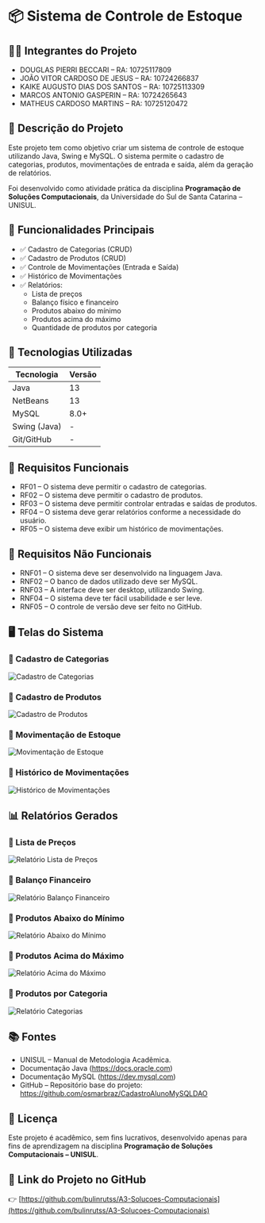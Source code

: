 # 📦 Sistema de Controle de Estoque

## 👨‍💻 Integrantes do Projeto
- DOUGLAS PIERRI BECCARI – RA: 10725117809
- JOÃO VITOR CARDOSO DE JESUS – RA: 10724266837
- KAIKE AUGUSTO DIAS DOS SANTOS – RA: 10725113309
- MARCOS ANTONIO GASPERIN – RA: 10724265643
- MATHEUS CARDOSO MARTINS – RA: 10725120472

## 📝 Descrição do Projeto
Este projeto tem como objetivo criar um sistema de controle de estoque utilizando Java, Swing e MySQL. O sistema permite o cadastro de categorias, produtos, movimentações de entrada e saída, além da geração de relatórios.

Foi desenvolvido como atividade prática da disciplina **Programação de Soluções Computacionais**, da Universidade do Sul de Santa Catarina – UNISUL.

## 🚀 Funcionalidades Principais
- ✅ Cadastro de Categorias (CRUD)
- ✅ Cadastro de Produtos (CRUD)
- ✅ Controle de Movimentações (Entrada e Saída)
- ✅ Histórico de Movimentações
- ✅ Relatórios:
  - Lista de preços
  - Balanço físico e financeiro
  - Produtos abaixo do mínimo
  - Produtos acima do máximo
  - Quantidade de produtos por categoria

## 🔧 Tecnologias Utilizadas
| Tecnologia | Versão |
|-------------|--------|
| Java        | 13     |
| NetBeans    | 13     |
| MySQL       | 8.0+   |
| Swing (Java)| -      |
| Git/GitHub  | -      |

## 📜 Requisitos Funcionais
- RF01 – O sistema deve permitir o cadastro de categorias.
- RF02 – O sistema deve permitir o cadastro de produtos.
- RF03 – O sistema deve permitir controlar entradas e saídas de produtos.
- RF04 – O sistema deve gerar relatórios conforme a necessidade do usuário.
- RF05 – O sistema deve exibir um histórico de movimentações.

## 🚫 Requisitos Não Funcionais
- RNF01 – O sistema deve ser desenvolvido na linguagem Java.
- RNF02 – O banco de dados utilizado deve ser MySQL.
- RNF03 – A interface deve ser desktop, utilizando Swing.
- RNF04 – O sistema deve ter fácil usabilidade e ser leve.
- RNF05 – O controle de versão deve ser feito no GitHub.

## 🖥️ Telas do Sistema


### 🔸 Cadastro de Categorias
![Cadastro de Categorias](./Categorias.png)

### 🔸 Cadastro de Produtos
![Cadastro de Produtos](./Produtos.png)

### 🔸 Movimentação de Estoque
![Movimentação de Estoque](./Movimentar%20Estoque.png)

### 🔸 Histórico de Movimentações
![Histórico de Movimentações](./Hist%C3%B3rico%20de%20Movimenta%C3%A7%C3%A3o.png)

## 📊 Relatórios Gerados

### 📑 Lista de Preços
![Relatório Lista de Preços](./Relat%C3%B3rio%20Lista%20de%20Pre%C3%A7os.png)

### 📑 Balanço Financeiro
![Relatório Balanço Financeiro](./Relat%C3%B3rio%20Balan%C3%A7o%20Financeiro.png)

### 📑 Produtos Abaixo do Mínimo
![Relatório Abaixo do Mínimo](./Relat%C3%B3rio%20Abaixo%20do%20M%C3%ADnimo.png)

### 📑 Produtos Acima do Máximo
![Relatório Acima do Máximo](./Relat%C3%B3rio%20Acima%20do%20M%C3%A1ximo.png)

### 📑 Produtos por Categoria
![Relatório Categorias](./Relat%C3%B3rio%20Categorias.png)

## 📚 Fontes
- UNISUL – Manual de Metodologia Acadêmica.
- Documentação Java (https://docs.oracle.com)
- Documentação MySQL (https://dev.mysql.com)
- GitHub – Repositório base do projeto: https://github.com/osmarbraz/CadastroAlunoMySQLDAO

## 🧾 Licença
Este projeto é acadêmico, sem fins lucrativos, desenvolvido apenas para fins de aprendizagem na disciplina **Programação de Soluções Computacionais – UNISUL**.

## 🔗 Link do Projeto no GitHub
👉 [https://github.com/bulinrutss/A3-Solucoes-Computacionais](https://github.com/bulinrutss/A3-Solucoes-Computacionais)

